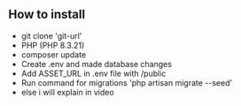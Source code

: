 

## How to install

- git clone 'git-url'
- PHP (PHP 8.3.21)
- composer update
- Create .env and made database changes
- Add ASSET_URL in .env file with /public
- Run command for migrations 'php artisan migrate --seed'
- else i will explain in video
